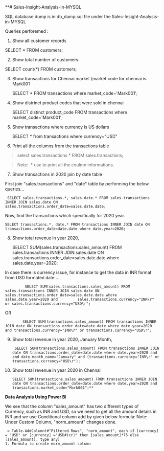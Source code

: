 **# Sales-Insight-Analysis-in-MYSQL

SQL database dump is in db_dump.sql file under the Sales-Insight-Analysis-in-MYSQL

Queries perforemed :

1. Show all customer records

  SELECT * FROM customers;

2. Show total number of customers

  SELECT count(*) FROM customers;

3. Show transactions for Chennai market (market code for chennai is Mark001

   SELECT * FROM transactions where market_code='Mark001';

4. Show distrinct product codes that were sold in chennai

   SELECT distinct product_code FROM transactions where market_code='Mark001';

5. Show transactions where currency is US dollars

   SELECT * from transactions where currency="USD"

6. Print all the columns from the transactions table
  
  > select sales.transactions.* FROM sales.transactions;
  
  > Note: .* use to print all the coulmn informations.


7. Show transactions in 2020 join by date table

First join "sales.transactions" and "date" table by performing the below queries...
   
	 SELECT sales.transactions.*, sales.date.* FROM sales.transactions INNER JOIN sales.date ON sales.transactions.order_date=sales.date.date;

Now, find the transactions which specifically for 2020 year.

    SELECT transactions.*, date.* FROM transactions INNER JOIN date ON transactions.order_date=date.date where date.year=2020;


8. Show total revenue in year 2020,

    SELECT SUM(sales.transactions.sales_amount) FROM sales.transactions INNER JOIN sales.date ON sales.transactions.order_date=sales.date.date where sales.date.year=2020;

In case there is currency issue, for instance to get the data in INR format from USD formated date....
       
			 SELECT SUM(sales.transactions.sales_amount) FROM sales.transactions INNER JOIN sales.date ON sales.transactions.order_date=sales.date.date where sales.date.year=2020 and         sales.transactions.currency="INR\r" or sales.transactions.currency="USD\r";
OR
      
			SELECT SUM(transactions.sales_amount) FROM transactions INNER JOIN date ON transactions.order_date=date.date where date.year=2020 and transactions.currency="INR\r" or transactions.currency="USD\r";

9. Show total revenue in year 2020, January Month,

    
		SELECT SUM(transactions.sales_amount) FROM transactions INNER JOIN date ON transactions.order_date=date.date where date.year=2020 and and date.month_name="January" and (transactions.currency="INR\r" or transactions.currency="USD\r");

10. Show total revenue in year 2020 in Chennai

    
		SELECT SUM(transactions.sales_amount) FROM transactions INNER JOIN date ON transactions.order_date=date.date where date.year=2020 and transactions.market_code="Mark001";**

  **Data Analysis Using Power BI**
   
   We see that the column "sales_amount" has two different types of Currency, such as INR and USD, so we need to get all the amount details in INR and we use Conditional column add by given below formula: Note: Under Custom Column, "norm_amount" changes done.
    
     = Table.AddColumn(#"Filtered Rows", "norm_amount", each if [currency] = "USD" or [currency] ="USD#(cr)" then [sales_amount]*75 else [sales_amount], type any)
    1. Formula to create norm_amount column
